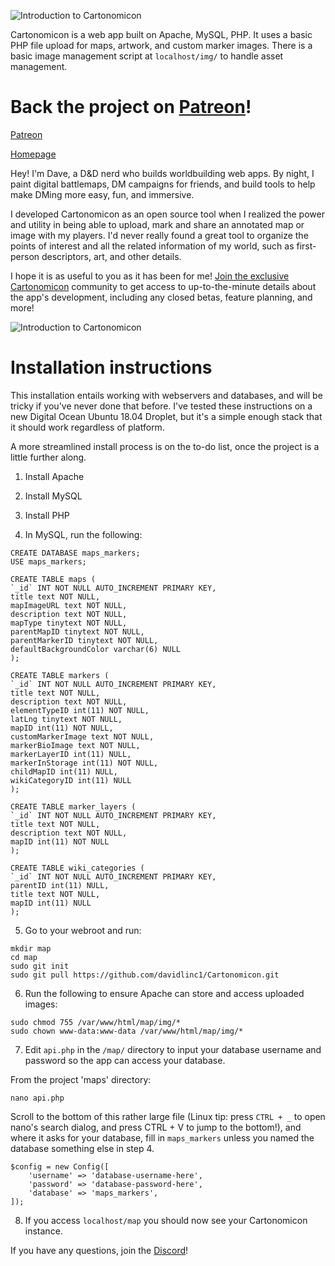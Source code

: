 ![Introduction to Cartonomicon](https://media.giphy.com/media/37r9LSUFNHUlPxRsSj/giphy.gif)

Cartonomicon is a web app built on Apache, MySQL, PHP. It uses a basic PHP file upload for maps, artwork, and custom marker images. There is a basic image management script at `localhost/img/` to handle asset management.

# Back the project on [Patreon](https://www.patreon.com/cartonomicon)!
[Patreon](https://www.patreon.com/cartonomicon)

[Homepage](https://cartonomicon.com/)

Hey! I'm Dave, a D&D nerd who builds worldbuilding web apps. By night, I paint digital battlemaps, DM campaigns for friends, and build tools to help make DMing more easy, fun, and immersive.

I developed Cartonomicon as an open source tool when I realized the power and utility in being able to upload, mark and share an annotated map or image with my players. I'd never really found a great tool to organize the points of interest and all the related information of my world, such as first-person descriptors, art, and other details.

I hope it is as useful to you as it has been for me! [Join the exclusive Cartonomicon](https://www.patreon.com/cartonomicon) community to get access to up-to-the-minute details about the app's development, including any closed betas, feature planning, and more!

![Introduction to Cartonomicon](https://media.giphy.com/media/fGObDa56t6JVtt2BHK/giphy.gif)

# Installation instructions

This installation entails working with webservers and databases, and will be tricky if you've never done that before. I've tested these instructions on a new Digital Ocean Ubuntu 18.04 Droplet, but it's a simple enough stack that it should work regardless of platform.

A more streamlined install process is on the to-do list, once the project is a little further along.

1. Install Apache

2. Install MySQL

3. Install PHP

4. In MySQL, run the following:

```
CREATE DATABASE maps_markers;
USE maps_markers;
```

```
CREATE TABLE maps (
`_id` INT NOT NULL AUTO_INCREMENT PRIMARY KEY,
title text NOT NULL,
mapImageURL text NOT NULL,
description text NOT NULL,
mapType tinytext NOT NULL,
parentMapID tinytext NOT NULL,
parentMarkerID tinytext NOT NULL,
defaultBackgroundColor varchar(6) NULL
);
```

```
CREATE TABLE markers (
`_id` INT NOT NULL AUTO_INCREMENT PRIMARY KEY,
title text NOT NULL,
description text NOT NULL,
elementTypeID int(11) NOT NULL,
latLng tinytext NOT NULL,
mapID int(11) NOT NULL,
customMarkerImage text NOT NULL,
markerBioImage text NOT NULL,
markerLayerID int(11) NULL,
markerInStorage int(11) NOT NULL,
childMapID int(11) NULL,
wikiCategoryID int(11) NULL
);
```

```
CREATE TABLE marker_layers (
`_id` INT NOT NULL AUTO_INCREMENT PRIMARY KEY,
title text NOT NULL,
description text NOT NULL,
mapID int(11) NOT NULL
);
```

```
CREATE TABLE wiki_categories (
`_id` INT NOT NULL AUTO_INCREMENT PRIMARY KEY,
parentID int(11) NULL,
title text NOT NULL,
mapID int(11) NULL
);
```

5. Go to your webroot and run: 

```
mkdir map
cd map
sudo git init
sudo git pull https://github.com/davidlinc1/Cartonomicon.git
```

6. Run the following to ensure Apache can store and access uploaded images: 
```
sudo chmod 755 /var/www/html/map/img/*
sudo chown www-data:www-data /var/www/html/map/img/*
```

7. Edit `api.php` in the `/map/` directory to input your database username and password so the app can access your database.

From the project 'maps' directory:

```
nano api.php
```

Scroll to the bottom of this rather large file (Linux tip: press `CTRL + _` to open nano's search dialog, and press CTRL + V to jump to the bottom!), and where it asks for your database, fill in `maps_markers` unless you named the database something else in step 4.

```
$config = new Config([
    'username' => 'database-username-here',
    'password' => 'database-password-here',
    'database' => 'maps_markers',
]);
```

8. If you access `localhost/map` you should now see your Cartonomicon instance.

If you have any questions, join the [Discord](https://discord.gg/6MbjPqu)!
